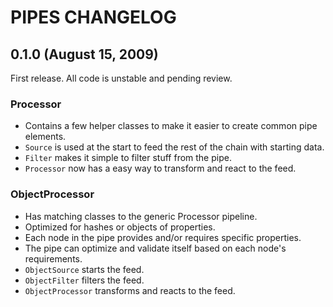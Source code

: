 PIPES CHANGELOG
===============

0.1.0 (August 15, 2009)
-----------------------

First release. All code is unstable and pending review.

### Processor

* Contains a few helper classes to make it easier to create common pipe elements.
* `Source` is used at the start to feed the rest of the chain with starting data.
* `Filter` makes it simple to filter stuff from the pipe.
* `Processor` now has a easy way to transform and react to the feed.

### ObjectProcessor

* Has matching classes to the generic Processor pipeline.
* Optimized for hashes or objects of properties.
* Each node in the pipe provides and/or requires specific properties.
* The pipe can optimize and validate itself based on each node's requirements.
* `ObjectSource` starts the feed.
* `ObjectFilter` filters the feed.
* `ObjectProcessor` transforms and reacts to the feed.
